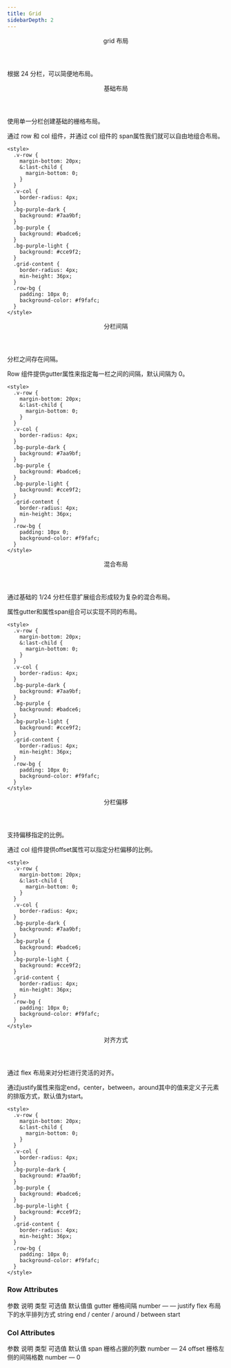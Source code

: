 ```yaml
---
title: Grid
sidebarDepth: 2
---
```


<ClientOnly>
<common-code-format>

  <div slot="componentNameTitle" class="component">
    <header class="component-name">
      grid 布局
    </header>
    <p class="component-text">
      根据 24 分栏，可以简便地布局。
    </p>
  </div>

  <div slot="description">
    <header class="v-description-title">
      基础布局
    </header>
    使用单一分栏创建基础的栅格布局。
  </div>

  <div slot="showComponents" class="v-show-component">
    <grid-v-grid/>
  </div>

  <section slot="desc" class="v-code-description">
    <p class="v-paraStyle-wrapper">
      通过 row 和 col 组件，并通过 col 组件的 <span class="v-paraStyle">span</span>属性我们就可以自由地组合布局。
    </p>
  </section>

  <highlight-code class="codeStyle" slot="showCode" lang="vue">
    <v-row>
      <v-col :span="24"><div class="grid-content bg-purple-dark"></div></v-col>
    </v-row>
    <v-row>
      <v-col :span="12"><div class="grid-content bg-purple"></div></v-col>
      <v-col :span="12"><div class="grid-content bg-purple-light"></div></v-col>
    </v-row>
    <v-row>
      <v-col :span="8"><div class="grid-content bg-purple"></div></v-col>
      <v-col :span="8"><div class="grid-content bg-purple-light"></div></v-col>
      <v-col :span="8"><div class="grid-content bg-purple"></div></v-col>
    </v-row>
    <v-row>
      <v-col :span="6"><div class="grid-content bg-purple"></div></v-col>
      <v-col :span="6"><div class="grid-content bg-purple-light"></div></v-col>
      <v-col :span="6"><div class="grid-content bg-purple"></div></v-col>
      <v-col :span="6"><div class="grid-content bg-purple-light"></div></v-col>
    </v-row>
    <v-row>
      <v-col :span="4"><div class="grid-content bg-purple"></div></v-col>
      <v-col :span="4"><div class="grid-content bg-purple-light"></div></v-col>
      <v-col :span="4"><div class="grid-content bg-purple"></div></v-col>
      <v-col :span="4"><div class="grid-content bg-purple-light"></div></v-col>
      <v-col :span="4"><div class="grid-content bg-purple"></div></v-col>
      <v-col :span="4"><div class="grid-content bg-purple-light"></div></v-col>
    </v-row>

    <style>
      .v-row {
        margin-bottom: 20px;
        &:last-child {
          margin-bottom: 0;
        }
      }
      .v-col {
        border-radius: 4px;
      }
      .bg-purple-dark {
        background: #7aa9bf;
      }
      .bg-purple {
        background: #badce6;
      }
      .bg-purple-light {
        background: #cce9f2;
      }
      .grid-content {
        border-radius: 4px;
        min-height: 36px;
      }
      .row-bg {
        padding: 10px 0;
        background-color: #f9fafc;
      }
    </style>  
  </highlight-code>
</common-code-format>
</ClientOnly>

<ClientOnly>
<common-code-format>

  <div slot="description">
    <header class="v-description-title">
      分栏间隔
    </header>
    分栏之间存在间隔。
  </div>

  <div slot="showComponents" class="v-show-component">
    <grid-v-grid-gutter/>
  </div>

  <section slot="desc" class="v-code-description">
    <p class="v-paraStyle-wrapper">
      Row 组件提供<span class="v-paraStyle">gutter</span>属性来指定每一栏之间的间隔，默认间隔为 0。 
    </p>
  </section>

  <highlight-code class="codeStyle" slot="showCode" lang="vue">
    <v-row :gutter="20">
      <v-col :span="6"><div class="grid-content bg-purple"></div></v-col>
      <v-col :span="6"><div class="grid-content bg-purple"></div></v-col>
      <v-col :span="6"><div class="grid-content bg-purple"></div></v-col>
      <v-col :span="6"><div class="grid-content bg-purple"></div></v-col>
    </v-row>
    
    <style>
      .v-row {
        margin-bottom: 20px;
        &:last-child {
          margin-bottom: 0;
        }
      }
      .v-col {
        border-radius: 4px;
      }
      .bg-purple-dark {
        background: #7aa9bf;
      }
      .bg-purple {
        background: #badce6;
      }
      .bg-purple-light {
        background: #cce9f2;
      }
      .grid-content {
        border-radius: 4px;
        min-height: 36px;
      }
      .row-bg {
        padding: 10px 0;
        background-color: #f9fafc;
      }
    </style>  
  </highlight-code>
</common-code-format>
</ClientOnly>

<ClientOnly>
<common-code-format>

  <div slot="description">
    <header class="v-description-title">
      混合布局
    </header>
    通过基础的 1/24 分栏任意扩展组合形成较为复杂的混合布局。
  </div>

  <div slot="showComponents" class="v-show-component">
    <grid-v-grid-mix/>
  </div>

  <section slot="paraDescription" class="v-code-description">
    <p class="v-paraStyle-wrapper">
      属性gutter和属性span组合可以实现不同的布局。
    </p>
  </section>

  <highlight-code class="codeStyle" slot="showCode" lang="vue">
    <v-row :gutter="20">
      <v-col :span="16"><div class="grid-content bg-purple"></div></v-col>
      <v-col :span="8"><div class="grid-content bg-purple"></div></v-col>
    </v-row>
    <v-row :gutter="20">
      <v-col :span="8"><div class="grid-content bg-purple"></div></v-col>
      <v-col :span="8"><div class="grid-content bg-purple"></div></v-col>
      <v-col :span="4"><div class="grid-content bg-purple"></div></v-col>
      <v-col :span="4"><div class="grid-content bg-purple"></div></v-col>
    </v-row>
    <v-row :gutter="20">
      <v-col :span="4"><div class="grid-content bg-purple"></div></v-col>
      <v-col :span="16"><div class="grid-content bg-purple"></div></v-col>
      <v-col :span="4"><div class="grid-content bg-purple"></div></v-col>
    </v-row>
    
    <style>
      .v-row {
        margin-bottom: 20px;
        &:last-child {
          margin-bottom: 0;
        }
      }
      .v-col {
        border-radius: 4px;
      }
      .bg-purple-dark {
        background: #7aa9bf;
      }
      .bg-purple {
        background: #badce6;
      }
      .bg-purple-light {
        background: #cce9f2;
      }
      .grid-content {
        border-radius: 4px;
        min-height: 36px;
      }
      .row-bg {
        padding: 10px 0;
        background-color: #f9fafc;
      }
    </style>  
  </highlight-code>
</common-code-format>
</ClientOnly>

<ClientOnly>
<common-code-format>

  <div slot="description">
    <header class="v-description-title">
      分栏偏移
    </header>
    支持偏移指定的比例。
  </div>

  <div slot="showComponents" class="v-show-component">
    <grid-v-grid-offset/>
  </div>

  <section slot="desc" class="v-code-description">
    <p class="v-paraStyle-wrapper">
      通过 col 组件提供<span class="v-paraStyle">offset</span>属性可以指定分栏偏移的比例。
    </p>
  </section>

  <highlight-code class="codeStyle" slot="showCode" lang="vue">
    <v-row :gutter="20">
      <v-col :span="6"><div class="grid-content bg-purple"></div></v-col>
      <v-col :span="6" :offset="6"><div class="grid-content bg-purple"></div></v-col>
    </v-row>
    <v-row :gutter="20">
      <v-col :span="6" :offset="6"><div class="grid-content bg-purple"></div></v-col>
      <v-col :span="6" :offset="6"><div class="grid-content bg-purple"></div></v-col>
    </v-row>
    <v-row :gutter="20">
      <v-col :span="12" :offset="6"><div class="grid-content bg-purple"></div></v-col>
    </v-row>
    
    <style>
      .v-row {
        margin-bottom: 20px;
        &:last-child {
          margin-bottom: 0;
        }
      }
      .v-col {
        border-radius: 4px;
      }
      .bg-purple-dark {
        background: #7aa9bf;
      }
      .bg-purple {
        background: #badce6;
      }
      .bg-purple-light {
        background: #cce9f2;
      }
      .grid-content {
        border-radius: 4px;
        min-height: 36px;
      }
      .row-bg {
        padding: 10px 0;
        background-color: #f9fafc;
      }
    </style>  
  </highlight-code>
</common-code-format>
</ClientOnly>

<ClientOnly>
<common-code-format>

  <div slot="description">
    <header class="v-description-title">
      对齐方式
    </header>
    通过 flex 布局来对分栏进行灵活的对齐。
  </div>

  <div slot="showComponents" class="v-show-component">
    <grid-v-grid-flex/>
  </div>

  <section slot="desc" class="v-code-description">
    <p class="v-paraStyle-wrapper">
      通过<span class="v-paraStyle">justify</span>属性来指定<span class="v-paraStyle">end</span>，<span class="v-paraStyle">center</span>，<span class="v-paraStyle">between</span>，<span class="v-paraStyle">around</span>其中的值来定义子元素的排版方式，默认值为<span class="v-paraStyle">start</span>。
    </p>
  </section>

  <highlight-code class="codeStyle" slot="showCode" lang="vue">
    <v-row class="row-bg">
      <v-col :span="6"><div class="grid-content bg-purple"></div></v-col>
      <v-col :span="6"><div class="grid-content bg-purple-light"></div></v-col>
      <v-col :span="6"><div class="grid-content bg-purple"></div></v-col>
    </v-row>
    <v-row class="row-bg" justify="center">
      <v-col :span="6"><div class="grid-content bg-purple"></div></v-col>
      <v-col :span="6"><div class="grid-content bg-purple-light"></div></v-col>
      <v-col :span="6"><div class="grid-content bg-purple"></div></v-col>
    </v-row>
    <v-row class="row-bg" justify="end">
      <v-col :span="6"><div class="grid-content bg-purple"></div></v-col>
      <v-col :span="6"><div class="grid-content bg-purple-light"></div></v-col>
      <v-col :span="6"><div class="grid-content bg-purple"></div></v-col>
    </v-row>
    <v-row class="row-bg" justify="between">
      <v-col :span="6"><div class="grid-content bg-purple"></div></v-col>
      <v-col :span="6"><div class="grid-content bg-purple-light"></div></v-col>
      <v-col :span="6"><div class="grid-content bg-purple"></div></v-col>
    </v-row>
    <v-row class="row-bg" justify="around">
      <v-col :span="6"><div class="grid-content bg-purple"></div></v-col>
      <v-col :span="6"><div class="grid-content bg-purple-light"></div></v-col>
      <v-col :span="6"><div class="grid-content bg-purple"></div></v-col>
    </v-row>
    
    <style>
      .v-row {
        margin-bottom: 20px;
        &:last-child {
          margin-bottom: 0;
        }
      }
      .v-col {
        border-radius: 4px;
      }
      .bg-purple-dark {
        background: #7aa9bf;
      }
      .bg-purple {
        background: #badce6;
      }
      .bg-purple-light {
        background: #cce9f2;
      }
      .grid-content {
        border-radius: 4px;
        min-height: 36px;
      }
      .row-bg {
        padding: 10px 0;
        background-color: #f9fafc;
      }
    </style>  
  </highlight-code>
</common-code-format>
</ClientOnly>

### Row Attributes

<ClientOnly>
<common-create-form>
  <thead slot="form-header" class="formHead">
      <tr class="formHeadRow">
          <th class="formHeadCol">参数</th>
          <th class="formHeadCol">说明</th>
          <th class="formHeadCol">类型</th>
          <th class="formHeadCol">可选值</th>
          <th class="formHeadCol">默认值值</th>
      </tr>
  </thead>
  <tbody slot="form-body" class="formBody">
      <tr class="formBodyRow">
          <td class="formBodyCol">gutter</td>
          <td class="formBodyCol">栅格间隔</td>
          <td class="formBodyCol">number</td>
          <td class="formBodyCol">—</td>
          <td class="formBodyCol">—</td>
      </tr>
      <tr class="formBodyRow">
          <td class="formBodyCol">justify</td>
          <td class="formBodyCol">flex 布局下的水平排列方式</td>
          <td class="formBodyCol">string</td>
          <td class="formBodyCol">end / center / around / between</td>
          <td class="formBodyCol">start</td>
      </tr>
  </tbody>
</common-create-form>
</ClientOnly>

### Col Attributes

<ClientOnly>
<common-create-form>
  <thead slot="form-header" class="formHead">
      <tr class="formHeadRow">
          <th class="formHeadCol">参数</th>
          <th class="formHeadCol">说明</th>
          <th class="formHeadCol">类型</th>
          <th class="formHeadCol">可选值</th>
          <th class="formHeadCol">默认值</th>
      </tr>
  </thead>
  <tbody slot="form-body" class="formBody">
      <tr class="formBodyRow">
          <td class="formBodyCol">span</td>
          <td class="formBodyCol">栅格占据的列数</td>
          <td class="formBodyCol">number</td>
          <td class="formBodyCol">—</td>
          <td class="formBodyCol">24</td>
      </tr>
      <tr class="formBodyRow">
          <td class="formBodyCol">offset</td>
          <td class="formBodyCol">栅格左侧的间隔格数</td>
          <td class="formBodyCol">number</td>
          <td class="formBodyCol">—</td>
          <td class="formBodyCol">0</td>
      </tr>
  </tbody>
</common-create-form>
</ClientOnly>
